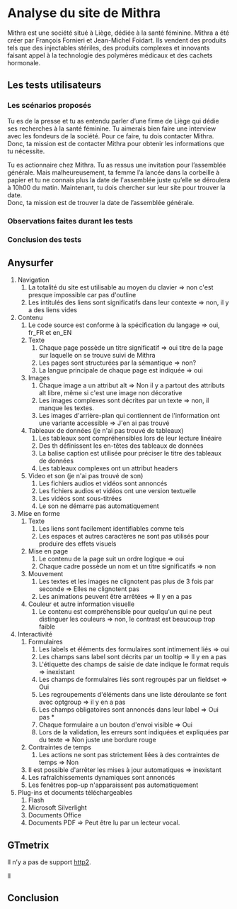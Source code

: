 # Analyse du site de Mithra

Mithra est une société situé à Liège, dédiée à la santé féminine. Mithra a été créer par François Fornieri et Jean-Michel Foidart. Ils vendent des produits tels que des injectables stériles, des produits complexes et innovants faisant appel à la technologie des polymères médicaux et des cachets hormonale.  

## Les tests utilisateurs

### Les scénarios proposés

Tu es de la presse et tu as entendu parler d’une firme de Liège qui dédie ses recherches à la santé féminine. Tu aimerais bien faire une interview avec les fondeurs de la société. Pour ce faire, tu dois contacter Mithra.  
Donc, ta mission est de contacter Mithra pour obtenir les informations que tu nécessite.

Tu es actionnaire chez Mithra. Tu as ressus une invitation pour l’assemblée générale. Mais malheureusement, ta femme l’a lancée dans la corbeille à papier et tu ne connais plus la date de l'assemblée juste qu’elle se déroulera à 10h00 du matin. Maintenant, tu dois chercher sur leur site pour trouver la date.  
Donc, ta mission est de trouver la date de l’assemblée générale.

### Observations faites durant les tests

### Conclusion des tests

## Anysurfer

1. Navigation
    1. La totalité du site est utilisable au moyen du clavier => non c'est presque impossible car pas d'outline
    1. Les intitulés des liens sont significatifs dans leur contexte => non, il y a des liens vides
1. Contenu
    1. Le code source est conforme à la spécification du langage => oui, fr_FR et en_EN
    1. Texte
        1. Chaque page possède un titre significatif => oui titre de la page sur laquelle on se trouve suivi de Mithra
        1. Les pages sont structurées par la sémantique => non?
        1. La langue principale de chaque page est indiquée => oui
    1. Images
        1. Chaque image a un attribut alt => Non il y a partout des attributs alt libre, même si c'est une image non décorative
        1. Les images complexes sont décrites par un texte => non, il manque les textes.
        1. Les images d'arrière-plan qui contiennent de l'information ont une variante accessible => J'en ai pas trouvé
    1. Tableaux de données (je n'ai pas trouvé de tableaux)
        1. Les tableaux sont compréhensibles lors de leur lecture linéaire
        1. Des th définissent les en-têtes des tableaux de données
        1. La balise caption est utilisée pour préciser le titre des tableaux de données
        1. Les tableaux complexes ont un attribut headers
    1. Video et son (je n'ai pas trouvé de son)
        1. Les fichiers audios et vidéos sont annoncés
        1. Les fichiers audios et vidéos ont une version textuelle
        1. Les vidéos sont sous-titrées
        1. Le son ne démarre pas automatiquement
1. Mise en forme
    1. Texte
        1. Les liens sont facilement identifiables comme tels
        1. Les espaces et autres caractères ne sont pas utilisés pour produire des effets visuels
    1. Mise en page
        1. Le contenu de la page suit un ordre logique => oui
        1. Chaque cadre possède un nom et un titre significatifs => non
    1. Mouvement
        1. Les textes et les images ne clignotent pas plus de 3 fois par seconde => Elles ne clignotent pas
        1. Les animations peuvent être arrêtées => Il y en a pas
    1. Couleur et autre information visuelle
        1. Le contenu est compréhensible pour quelqu'un qui ne peut distinguer les couleurs => non, le contrast est beaucoup trop faible
1. Interactivité
    1. Formulaires
        1. Les labels et éléments des formulaires sont intimement liés => oui
        1. Les champs sans label sont décrits par un tooltip => Il y en a pas
        1. L'étiquette des champs de saisie de date indique le format requis => inexistant
        1. Les champs de formulaires liés sont regroupés par un fieldset => Oui
        1. Les regroupements d'éléments dans une liste déroulante se font avec optgroup => il y en a pas
        1. Les champs obligatoires sont annoncés dans leur label => Oui pas *
        1. Chaque formulaire a un bouton d'envoi visible => Oui
        1. Lors de la validation, les erreurs sont indiquées et expliquées par du texte => Non juste une bordure rouge
    1. Contraintes de temps
        1. Les actions ne sont pas strictement liées à des contraintes de temps => Non
    1. Il est possible d'arrêter les mises à jour automatiques => inexistant
    1. Les rafraîchissements dynamiques sont annoncés
    1. Les fenêtres pop-up n'apparaissent pas automatiquement
1. Plug-ins et documents téléchargeables
    1. Flash
    1. Microsoft Silverlight
    1. Documents Office
    1. Documents PDF  => Peut être lu par un lecteur vocal.

## GTmetrix

Il n’y a pas de support [http2](https://tools.keycdn.com/http2-test).

Il 

## Conclusion
